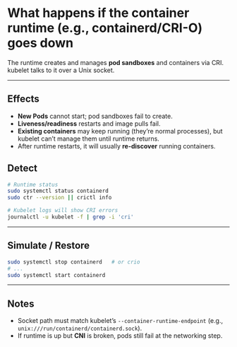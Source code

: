 # What happens if the **container runtime** (e.g., containerd/CRI-O) goes down

The runtime creates and manages **pod sandboxes** and containers via CRI. kubelet talks to it over a Unix socket.

---

## Effects
- **New Pods** cannot start; pod sandboxes fail to create.
- **Liveness/readiness** restarts and image pulls fail.
- **Existing containers** may keep running (they’re normal processes), but kubelet can’t manage them until runtime returns.
- After runtime restarts, it will usually **re-discover** running containers.

## Detect
```bash
# Runtime status
sudo systemctl status containerd
sudo ctr --version || crictl info

# Kubelet logs will show CRI errors
journalctl -u kubelet -f | grep -i 'cri'
```

---

## Simulate / Restore
```bash
sudo systemctl stop containerd   # or crio
# ...
sudo systemctl start containerd
```

---

## Notes
- Socket path must match kubelet’s `--container-runtime-endpoint` (e.g., `unix:///run/containerd/containerd.sock`).
- If runtime is up but **CNI** is broken, pods still fail at the networking step.
